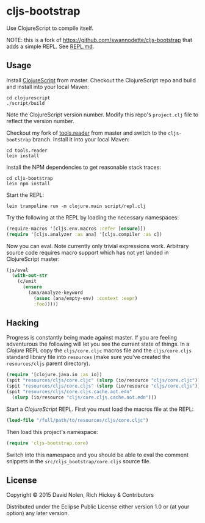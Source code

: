 # cljs-bootstrap

Use ClojureScript to compile itself.

NOTE: this is a fork of https://github.com/swannodette/cljs-bootstrap
that adds a simple REPL. See [REPL.md](REPL.md).

## Usage

Install [ClojureScript](http://github.com/clojure/clojurescript) from master. 
Checkout the ClojureScript repo and build and install into your local Maven:

```
cd clojurescript
./script/build
```

Note the ClojureScript version number. Modify this repo's `project.clj` file to
reflect the version number. 

Checkout my fork of [tools.reader](https://github.com/swannodette/tools.reader) 
from master and switch to the `cljs-bootstrap` branch. Install it into your 
local Maven:

```
cd tools.reader
lein install
```

Install the NPM dependencies to get reasonable stack traces:

```
cd cljs-bootstrap
lein npm install
```

Start the REPL:

```
lein trampoline run -m clojure.main script/repl.clj 
```

Try the following at the REPL by loading the necessary namespaces:

```clj
(require-macros '[cljs.env.macros :refer [ensure]])
(require '[cljs.analyzer :as ana] '[cljs.compiler :as c])
```

Now you can eval. Note currently only trivial expressions work. Arbitrary
source code requires macro support which has not yet landed in ClojureScript
master:

```clj
(js/eval
  (with-out-str
    (c/emit
      (ensure
        (ana/analyze-keyword
          (assoc (ana/empty-env) :context :expr)
          :foo)))))
```

## Hacking

Progress is constantly being made against master. If you are feeling
adventurous the following will let you see the current state of things. In
a *Clojure* REPL copy the `cljs/core.cljc` macros file and the `cljs/core.cljs` 
standard library file into `resources` (make sure you've created the 
`resources/cljs` parent directory).

```clj
(require '[clojure.java.io :as io])
(spit "resources/cljs/core.cljc" (slurp (io/resource "cljs/core.cljc")))
(spit "resources/cljs/core.cljs" (slurp (io/resource "cljs/core.cljs")))
(spit "resources/cljs/core.cljs.cache.aot.edn" 
  (slurp (io/resource "cljs/core.cljs.cache.aot.edn")))
```

Start a *ClojureScript* REPL. First you must load the macros file at the REPL:

```clj
(load-file "/full/path/to/resources/cljs/core.cljc")
```

Then load this project's namespace:

```clj
(require 'cljs-bootstrap.core)
```

Switch into this namespace and you should be able to eval the comment snippets
in the `src/cljs_bootstrap/core.cljs` source file.

## License

Copyright © 2015 David Nolen, Rich Hickey & Contributors

Distributed under the Eclipse Public License either version 1.0 or (at
your option) any later version.

